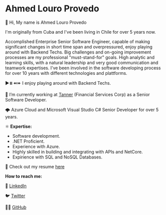# Ahmed Louro Provedo

<p>👋 Hi, My name is Ahmed Louro Provedo </p>
<p>I'm originally from Cuba and I've been living in Chile for over 5 years now.</br></p>

<p>Accomplished Enterprise Senior Software Engineer, capable of making significant changes in short time span and overpressured, enjoy playing around with Backend Techs.
Big challenges and on-going improvement processes are my professional "must-stand-for" goals.
High analytic and learning skills, with a natural leadership and very good communication and teamwork expertises. 
I've been involved in the software developing process for over 10 years with different technologies and plattforms.</br></p>

▶️⏸️⏪⏩ I enjoy playing around with Backend Techs.

👀 I’m currently working at <a href="https://www.linkedin.com/company/tannercl/">Tanner</a> (Financial Services Corp) as a Senior Software Developer. 

🌩️ Azure Cloud and Microsoft Visual Studio C# Senior Developer for over 5 years.

⚛️ **Expertise:**
- Software development.
- .NET Proficient.
- Experience with Azure.
- Highly skilled in building and integrating with APIs and NetCore.
- Expirience with SQL and NoSQL Databases.

📑 Check out my resume <a href="https://ahmedlp.github.io/AHMED LOURO PROVEDO-CV-ENGLISH.pdf">here</a>

**How to reach me:** 

<p>💼 <a href="https://www.linkedin.com/in/ahmed-louro-provedo/">LinkedIn</a></p>
<p>🐦 <a href="https://twitter.com/ahmedlp86">Twitter</a></p>
<p>🧑‍💻 <a href="https://github.com/AhmedLP">GitHub</a></p>
